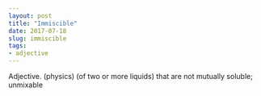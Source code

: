 ```yaml
---
layout: post
title: "Immiscible"
date: 2017-07-18
slug: immiscible
tags:
- adjective
---
```


Adjective. (physics) (of two or more liquids) that are not mutually soluble; unmixable
